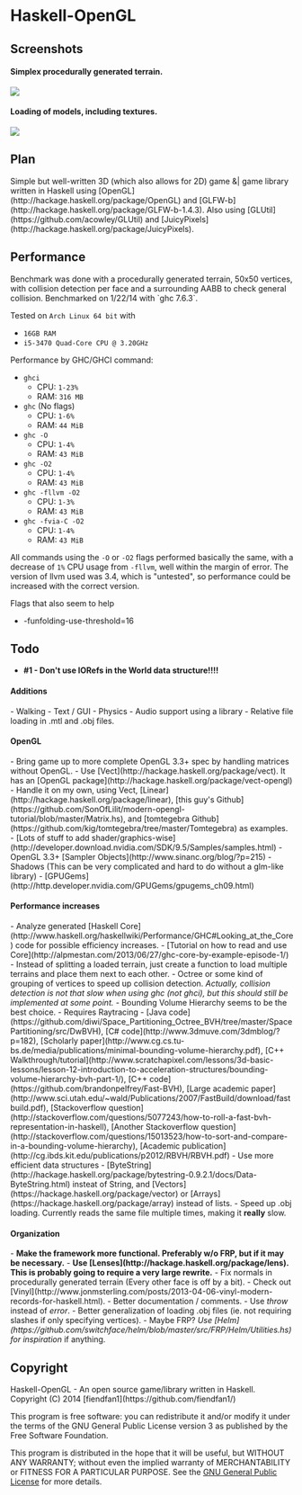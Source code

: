 <h1>Haskell-OpenGL</h1>
<h2>Screenshots</h2>
<h4>Simplex procedurally generated terrain.</h4>

![](http://i.imgur.com/SBSaObn.png)

<h4>Loading of models, including textures.</h4>

![](http://i.imgur.com/URxxELT.png)
<h2>Plan</h2>
Simple but well-written 3D (which also allows for 2D) game &| game library written in Haskell using [OpenGL](http://hackage.haskell.org/package/OpenGL) and [GLFW-b](http://hackage.haskell.org/package/GLFW-b-1.4.3). Also using [GLUtil](https://github.com/acowley/GLUtil) and [JuicyPixels](http://hackage.haskell.org/package/JuicyPixels).

<h2>Performance</h2>
Benchmark was done with a procedurally generated terrain, 50x50 vertices, with collision detection per face and a surrounding AABB to check general collision. Benchmarked on 1/22/14 with `ghc 7.6.3`.

Tested on `Arch Linux 64 bit` with
- `16GB RAM`
- `i5-3470 Quad-Core CPU @ 3.20GHz`

Performance by GHC/GHCI command:
- `ghci`
    - CPU: `1-23%`
    - RAM: `316 MB`
- `ghc` (No flags)
    - CPU: `1-6%`
    - RAM: `44 MiB`
- `ghc -O`
    - CPU: `1-4%`
    - RAM: `43 MiB`
- `ghc -O2`
    - CPU: `1-4%`
    - RAM: `43 MiB`
- `ghc -fllvm -O2`
    - CPU: `1-3%`
    - RAM: `43 MiB`
- `ghc -fvia-C -O2`
    - CPU: `1-4%`
    - RAM: `43 MiB`

All commands using the `-O` or `-O2` flags performed basically the same, with a decrease of `1%` CPU usage from `-fllvm`, well within the margin of error. The version of llvm used was 3.4, which is "untested", so performance could be increased with the correct version.

Flags that also seem to help
- -funfolding-use-threshold=16

<h2>Todo</h2>

- <b>#1 - Don't use IORefs in the World data structure!!!!</b>

<h4>Additions</h4>
- Walking
- Text / GUI
- Physics
- Audio support using a library
- Relative file loading in .mtl and .obj files.

<h4>OpenGL</h4>
- Bring game up to more complete OpenGL 3.3+ spec by handling matrices without OpenGL.
    - Use [Vect](http://hackage.haskell.org/package/vect). It has an [OpenGL package](http://hackage.haskell.org/package/vect-opengl)
    - Handle it on my own, using Vect, [Linear](http://hackage.haskell.org/package/linear), [this guy's Github](https://github.com/SonOfLilit/modern-opengl-tutorial/blob/master/Matrix.hs), and [tomtegebra Github](https://github.com/kig/tomtegebra/tree/master/Tomtegebra) as examples.
- [Lots of stuff to add shader/graphics-wise](http://developer.download.nvidia.com/SDK/9.5/Samples/samples.html)
- OpenGL 3.3+ [Sampler Objects](http://www.sinanc.org/blog/?p=215)
- Shadows (This can be very complicated and hard to do without a glm-like library)
    - [GPUGems](http://http.developer.nvidia.com/GPUGems/gpugems_ch09.html)

<h4>Performance increases</h4>
- Analyze generated [Haskell Core](http://www.haskell.org/haskellwiki/Performance/GHC#Looking_at_the_Core) code for possible efficiency increases.
    - [Tutorial on how to read and use Core](http://alpmestan.com/2013/06/27/ghc-core-by-example-episode-1/)
- Instead of splitting a loaded terrain, just create a function to load multiple terrains and place them next to each other.
- Octree or some kind of grouping of vertices to speed up collision detection. <i>Actually, collision detection is not that slow when using ghc (not ghci), but this should still be implemented at some point.</i>
    - Bounding Volume Hierarchy seems to be the best choice.
        - Requires Raytracing
        - [Java code](https://github.com/diwi/Space_Partitioning_Octree_BVH/tree/master/SpacePartitioning/src/DwBVH), [C# code](http://www.3dmuve.com/3dmblog/?p=182), [Scholarly paper](http://www.cg.cs.tu-bs.de/media/publications/minimal-bounding-volume-hierarchy.pdf), [C++ Walkthrough/tutorial](http://www.scratchapixel.com/lessons/3d-basic-lessons/lesson-12-introduction-to-acceleration-structures/bounding-volume-hierarchy-bvh-part-1/), [C++ code](https://github.com/brandonpelfrey/Fast-BVH), [Large academic paper](http://www.sci.utah.edu/~wald/Publications/2007/FastBuild/download/fastbuild.pdf), [Stackoverflow question](http://stackoverflow.com/questions/5077243/how-to-roll-a-fast-bvh-representation-in-haskell), [Another Stackoverflow question](http://stackoverflow.com/questions/15013523/how-to-sort-and-compare-in-a-bounding-volume-hierarchy), [Academic publication](http://cg.ibds.kit.edu/publications/p2012/RBVH/RBVH.pdf)
- Use more efficient data structures - [ByteString](http://hackage.haskell.org/package/bytestring-0.9.2.1/docs/Data-ByteString.html) insteat of String, and [Vectors](https://hackage.haskell.org/package/vector) or [Arrays](https://hackage.haskell.org/package/array) instead of lists.
- Speed up .obj loading. Currently reads the same file multiple times, making it <b>really</b> slow.

<h4>Organization</h4>
- <b>Make the framework more functional. Preferably w/o FRP, but if it may be necessary.</b>
    - <b>Use [Lenses](http://hackage.haskell.org/package/lens). This is probably going to require a very large rewrite.</b>
- Fix normals in procedurally generated terrain (Every other face is off by a bit).
- Check out [Vinyl](http://www.jonmsterling.com/posts/2013-04-06-vinyl-modern-records-for-haskell.html).
- Better documentation / comments.
- Use <i>throw </i> instead of <i>error</i>.
- Better generalization of loading .obj files (ie. not requiring slashes if only specifying vertices).
- Maybe FRP? <i>Use [Helm](https://github.com/switchface/helm/blob/master/src/FRP/Helm/Utilities.hs) for inspiration</i> if anything.

<h2>Copyright</h2>
Haskell-OpenGL - An open source game/library written in Haskell.
Copyright (C) 2014  [fiendfan1](https://github.com/fiendfan1/)

This program is free software: you can redistribute it and/or modify
it under the terms of the GNU General Public License version 3
as published by the Free Software Foundation.

This program is distributed in the hope that it will be useful,
but WITHOUT ANY WARRANTY; without even the implied warranty of
MERCHANTABILITY or FITNESS FOR A PARTICULAR PURPOSE. See the
[GNU General Public License](https://gnu.org/licenses/gpl.html) for more details.

